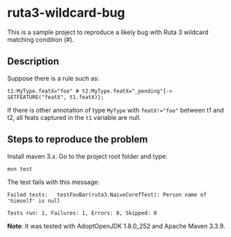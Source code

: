 
# ruta3-wildcard-bug

This is a sample project to reproduce a likely bug with Ruta 3 wildcard matching condition (#).


## Description

Suppose there is a rule such as:

```
t1:MyType.featX="foo" # t2:MyType.featX="_pending"{-> SETFEATURE("featX", t1.featX)};
```

If there is other annotation of type `MyType` with `featX!="foo"` between t1 and t2, all feats captured in the `t1` variable are null.


## Steps to reproduce the problem

Install maven 3.x. Go to the project root folder and type:

```
mvn test
```

The test fails with this message:

```
Failed tests:   testFooBar(ruta3.NaiveCorefTest): Person name of 'himself' is null

Tests run: 1, Failures: 1, Errors: 0, Skipped: 0
```


**Note**: It was tested with AdoptOpenJDK 1.8.0_252 and Apache Maven 3.3.9.

